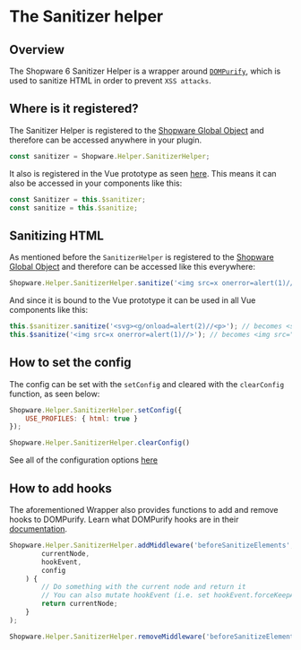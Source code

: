 # The Sanitizer helper

## Overview

The Shopware 6 Sanitizer Helper is a wrapper around [`DOMPurify`](https://github.com/cure53/DOMPurify), which is used to sanitize HTML in order to prevent `XSS attacks`.

## Where is it registered?

The Sanitizer Helper is registered to the [Shopware Global Object](./the-shopware-object.md) and therefore can be accessed anywhere in your plugin.

```javascript
const sanitizer = Shopware.Helper.SanitizerHelper; 
```

It also is registered in the Vue prototype as seen [here](https://github.com/shopware/platform/blob/trunk/src/Administration/Resources/app/administration/src/app/plugin/sanitize.plugin.js).
This means it can also be accessed in your components like this:

```javascript
const Sanitizer = this.$sanitizer;
const sanitize = this.$sanitize;
```

## Sanitizing HTML

As mentioned before the `SanitizerHelper` is registered to the [Shopware Global Object](./the-shopware-object.md) and therefore can be accessed like this everywhere:

```javascript
Shopware.Helper.SanitizerHelper.sanitize('<img src=x onerror=alert(1)//>'); // becomes <img src="x">
```

And since it is bound to the Vue prototype it can be used in all Vue components like this:

```javascript
this.$sanitizer.sanitize('<svg><g/onload=alert(2)//<p>'); // becomes <svg><g></g></svg>
this.$sanitize('<img src=x onerror=alert(1)//>'); // becomes <img src="x">
```

## How to set the config

The config can be set with the `setConfig` and cleared with the `clearConfig` function, as seen below:

```javascript
Shopware.Helper.SanitizerHelper.setConfig({
    USE_PROFILES: { html: true }
});

Shopware.Helper.SanitizerHelper.clearConfig()
```

See all of the configuration options [here](https://github.com/cure53/DOMPurify#can-i-configure-dompurify)

## How to add hooks

The aforementioned Wrapper also provides functions to add and remove hooks to DOMPurify.
Learn what DOMPurify hooks are in their [documentation](https://github.com/cure53/DOMPurify#hooks).

```javascript
Shopware.Helper.SanitizerHelper.addMiddleware('beforeSanitizeElements',  function (
        currentNode,
        hookEvent,
        config
    ) {
        // Do something with the current node and return it
        // You can also mutate hookEvent (i.e. set hookEvent.forceKeepAttr = true)
        return currentNode;
    }
);

Shopware.Helper.SanitizerHelper.removeMiddleware('beforeSanitizeElements');
```
